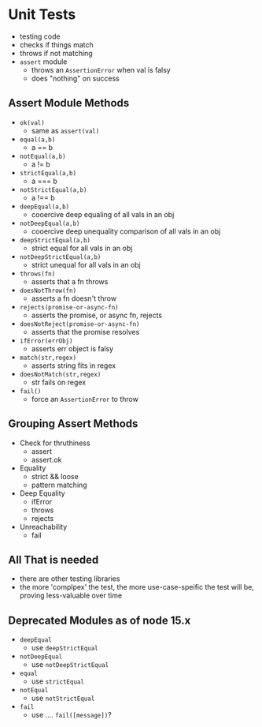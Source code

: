 # Unit Tests

- testing code
- checks if things match
- throws if not matching
- `assert` module
  - throws an `AssertionError` when val is falsy
  - does "nothing" on success

## Assert Module Methods

- `ok(val)`
  - same as `assert(val)`
- `equal(a,b)`
  - a == b
- `notEqual(a,b)`
  - a != b
- `strictEqual(a,b)`
  - a === b
- `notStrictEqual(a,b)`
  - a !== b
- `deepEqual(a,b)`
  - cooercive deep equaling of all vals in an obj
- `notDeepEqual(a,b)`
  - cooercive deep unequality comparison of all vals in an obj
- `deepStrictEqual(a,b)`
  - strict equal for all vals in an obj
- `notDeepStrictEqual(a,b)`
  - strict unequal for all vals in an obj
- `throws(fn)`
  - asserts that a fn throws
- `doesNotThrow(fn)`
  - asserts a fn doesn't throw
- `rejects(promise-or-async-fn)`
  - asserts the promise, or async fn, rejects
- `doesNotReject(promise-or-async-fn)`
  - asserts that the promise resolves
- `ifError(errObj)`
  - asserts err object is falsy
- `match(str,regex)`
  - asserts string fits in regex
- `doesNotMatch(str,regex)`
  - str fails on regex
- `fail()`
  - force an `AssertionError` to throw

## Grouping Assert Methods

- Check for thruthiness
  - assert
  - assert.ok
- Equality
  - strict && loose
  - pattern matching
- Deep Equality
  - ifError
  - throws
  - rejects
- Unreachability
  - fail

## All That is needed

- there are other testing libraries
- the more 'complpex' the test, the more use-case-speific the test will be, proving less-valuable over time

## Deprecated Modules as of node 15.x

- `deepEqual`
  - use `deepStrictEqual`
- `notDeepEqual`
  - use `notDeepStrictEqual`
- `equal`
  - use `strictEqual`
- `notEqual`
  - use `notStrictEqual`
- `fail`
  - use .... `fail([message])`?
